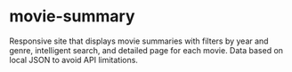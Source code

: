 # movie-summary
Responsive site that displays movie summaries with filters by year and genre, intelligent search, and detailed page for each movie. Data based on local JSON to avoid API limitations.
